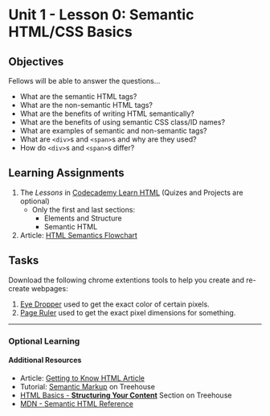 # Unit 1 - Lesson 0: Semantic HTML/CSS Basics

## Objectives
Fellows will be able to answer the questions...
* What are the semantic HTML tags?
* What are the non-semantic HTML tags?
* What are the benefits of writing HTML semantically?
* What are the benefits of using semantic CSS class/ID names?
* What are examples of semantic and non-semantic tags?
* What are `<div>`s and `<span>`s and why are they used?
* How do `<div>`s and `<span>`s differ?

## Learning Assignments
1. The *Lessons* in [Codecademy Learn HTML](https://www.codecademy.com/learn/learn-html) (Quizes and Projects are optional)
   * Only the first and last sections:
      * Elements and Structure
      * Semantic HTML
2. Article: [HTML Semantics Flowchart](http://html5doctor.com/downloads/h5d-sectioning-flowchart.pdf)

## Tasks

Download the following chrome extentions tools to help you create and re-create webpages:
1. [Eye Dropper](https://chrome.google.com/webstore/detail/eye-dropper/hmdcmlfkchdmnmnmheododdhjedfccka) used to get the exact color of certain pixels.
2. [Page Ruler](https://chrome.google.com/webstore/detail/page-ruler/idhjfgkakeliobkfbijghiaklmiaheag) used to get the exact pixel dimensions for something.
___

### Optional Learning

#### Additional Resources
* Article: [Getting to Know HTML Article](https://learn.shayhowe.com/html-css/getting-to-know-html/)
* Tutorial: [Semantic Markup](https://teamtreehouse.com/library/introducing-the-practice-41) on Treehouse
* [HTML Basics - **Structuring Your Content**](https://teamtreehouse.com/library/html-basics-2) Section on Treehouse
* [MDN - Semantic HTML Reference](https://developer.mozilla.org/en-US/docs/Web/HTML/Element)
